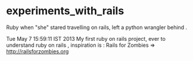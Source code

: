 experiments_with_rails
======================

Ruby when "she" stared travelling on rails, left a python wrangler behind .


Tue May  7 15:59:11 IST 2013
My first ruby on rails project, ever to understand ruby on rails , inspiration is : Rails for Zombies => http://railsforzombies.org
